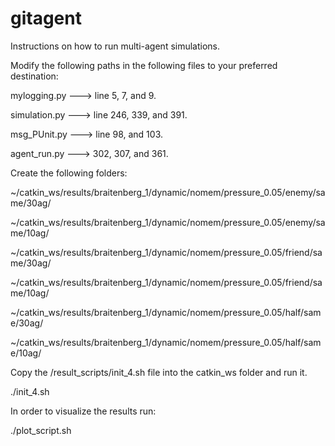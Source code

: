 # gitagent

Instructions on how to run multi-agent simulations.

Modify the following paths in the following files to your preferred destination:

mylogging.py ---> line 5, 7, and 9.

simulation.py ---> line 246, 339, and 391.

msg_PUnit.py ---> line 98, and 103.

agent_run.py ---> 302, 307, and 361.

Create the following folders:

~/catkin_ws/results/braitenberg_1/dynamic/nomem/pressure_0.05/enemy/same/30ag/

~/catkin_ws/results/braitenberg_1/dynamic/nomem/pressure_0.05/enemy/same/10ag/

~/catkin_ws/results/braitenberg_1/dynamic/nomem/pressure_0.05/friend/same/30ag/

~/catkin_ws/results/braitenberg_1/dynamic/nomem/pressure_0.05/friend/same/10ag/

~/catkin_ws/results/braitenberg_1/dynamic/nomem/pressure_0.05/half/same/30ag/

~/catkin_ws/results/braitenberg_1/dynamic/nomem/pressure_0.05/half/same/10ag/

Copy the /result_scripts/init_4.sh file into the catkin_ws folder and run it.

./init_4.sh

In order to visualize the results run:

./plot_script.sh






